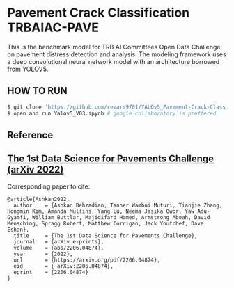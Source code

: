 # Pavement Crack Classification TRBAIAC-PAVE
This is the benchmark model for TRB AI Committees Open Data Challenge on pavement distress detection and analysis. The modeling framework uses a deep convolutional neural network model with an architecture borrowed from YOLOV5.


## <summary> HOW TO RUN </summary>

```bash
$ git clone 'https://github.com/rezars9701/YALOv5_Pavement-Crack-Classificaiotn.git'
$ open and run Yalov5_V03.ipynb # google collaboratory is preffered
```


## Reference
## [The 1st Data Science for Pavements Challenge (arXiv 2022)](https://arxiv.org/abs/2206.04874)
Corresponding paper to cite:
```
@article{Ashkan2022,
  author    = {Ashkan Behzadian, Tanner Wambui Muturi, Tianjie Zhang, Hongmin Kim, Amanda Mullins, Yang Lu, Neema Jasika Owor, Yaw Adu-Gyamfi, William Buttlar, Majidifard Hamed, Armstrong Aboah, David Mensching, Spragg Robert, Matthew Corrigan, Jack Youtchef, Dave Eshan},
  title     = {The 1st Data Science for Pavements Challenge},
  journal   = {arXiv e-prints},
  volume    = {abs/2206.04874},
  year      = {2022},
  url       = {https://arxiv.org/pdf/2206.04874},
  eid       = {	arXiv:2206.04874},
  eprint    = {2206.04874}
}
```
